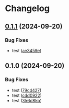 # Changelog

## [0.1.1](https://github.com/nguyentrungduc134/POC/compare/v0.1.0...v0.1.1) (2024-09-20)


### Bug Fixes

* test ([ae3459e](https://github.com/nguyentrungduc134/POC/commit/ae3459e95e6f98ee802d3a6612441516f7f8e372))

## 0.1.0 (2024-09-20)


### Bug Fixes

* test ([79cd427](https://github.com/nguyentrungduc134/POC/commit/79cd4276a7063b837e6a5378e16dff7d45fb5e85))
* test ([cdd0922](https://github.com/nguyentrungduc134/POC/commit/cdd0922cfb2b632514f7016d1c62abaef02f6277))
* test ([356d85b](https://github.com/nguyentrungduc134/POC/commit/356d85b706c40fa3ed7cc94d5d54d335f5c1d024))

